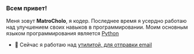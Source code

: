 ### Всем привет!

Меня зовут **MatroCholo**, я кодер.
Последнее время я усердно работаю над улучшением своих навыков в программировании. Моим основным языком программирования является [Python](https://www.python.org/)

- 🔭 Сейчас я работаю над [утилитой, для отправки email](https://github.com/MatroCholo/email-sender)
